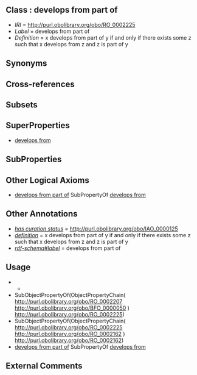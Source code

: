 
## Class : develops from part of

 * *IRI* = http://purl.obolibrary.org/obo/RO_0002225
 * *Label* = develops from part of
 * *Definition* = x develops from part of y if and only if there exists some z such that x develops from z and z is part of y

## Synonyms


## Cross-references


## Subsets


## SuperProperties

 * [develops from](../../RO/02/RO_0002202.md)

## SubProperties


## Other Logical Axioms

 * [develops from part of](../../RO/25/RO_0002225.md) SubPropertyOf [develops from](../../RO/02/RO_0002202.md)

## Other Annotations

 * *[has curation status](../../IAO/14/IAO_0000114.md)* = http://purl.obolibrary.org/obo/IAO_0000125
 * *[definition](../../IAO/15/IAO_0000115.md)* = x develops from part of y if and only if there exists some z such that x develops from z and z is part of y
 * *[rdf-schema#label](../../el/rdf-schema#label.md)* = develops from part of

## Usage

 * -
 * SubObjectPropertyOf(ObjectPropertyChain( <http://purl.obolibrary.org/obo/RO_0002207> <http://purl.obolibrary.org/obo/BFO_0000050> ) <http://purl.obolibrary.org/obo/RO_0002225>)
 * SubObjectPropertyOf(ObjectPropertyChain( <http://purl.obolibrary.org/obo/RO_0002225> <http://purl.obolibrary.org/obo/RO_0002162> ) <http://purl.obolibrary.org/obo/RO_0002162>)
 * [develops from part of](../../RO/25/RO_0002225.md) SubPropertyOf [develops from](../../RO/02/RO_0002202.md)

## External Comments

